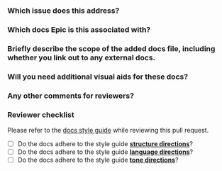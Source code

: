 ### Which issue does this address?


### Which docs Epic is this associated with?


### Briefly describe the scope of the added docs file, including whether you link out to any external docs.
<!-- If you are adding more than one docs file, how are they related to one another?-->
<!-- Are you adding any visual aids? Or, see next section if you think these docs would benefit from viz. -->


### Will you need additional visual aids for these docs?


### Any other comments for reviewers?


### Reviewer checklist

Please refer to the [docs style guide](https://github.com/AlexsLemonade/OpenScPCA-admin/blob/main/writing-style-guide/general-style-guide.md) while reviewing this pull request.

- [ ] Do the docs adhere to the style guide [**structure directions**](https://github.com/AlexsLemonade/OpenScPCA-admin/blob/main/writing-style-guide/general-style-guide.md#structure)?
- [ ] Do the docs adhere to the style guide [**language directions**](https://github.com/AlexsLemonade/OpenScPCA-admin/blob/main/writing-style-guide/general-style-guide.md#structure)?
- [ ] Do the docs adhere to the style guide [**tone directions**](https://github.com/AlexsLemonade/OpenScPCA-admin/blob/main/writing-style-guide/general-style-guide.md#tone)?
